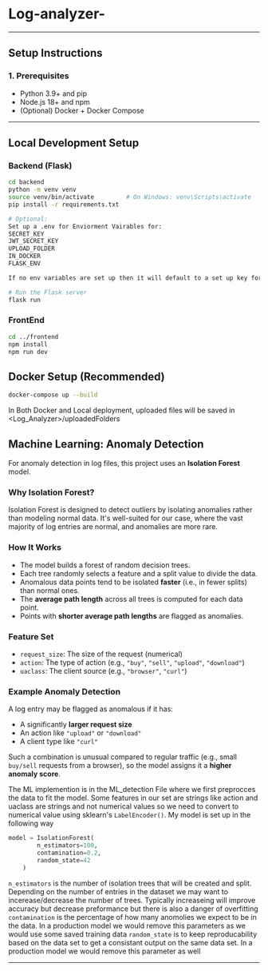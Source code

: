 # Log-analyzer-

---

## Setup Instructions

### 1. Prerequisites

- Python 3.9+ and pip
- Node.js 18+ and npm
- (Optional) Docker + Docker Compose

---

## Local Development Setup

### Backend (Flask)

```bash
cd backend
python -m venv venv
source venv/bin/activate         # On Windows: venv\Scripts\activate
pip install -r requirements.txt

# Optional:
Set up a .env for Enviorment Vairables for:
SECRET_KEY
JWT_SECRET_KEY
UPLOAD_FOLDER
IN_DOCKER
FLASK_ENV

If no env variables are set up then it will default to a set up key for needed keys

# Run the Flask server
flask run

```

### FrontEnd
```bash
cd ../frontend
npm install
npm run dev
```

## Docker Setup (Recommended)

```bash
docker-compose up --build
```

In Both Docker and Local deployment, uploaded files will be saved in <Log_Analyzer>/uploadedFolders


## Machine Learning: Anomaly Detection

For anomaly detection in log files, this project uses an **Isolation Forest** model.

### Why Isolation Forest?

Isolation Forest is designed to detect outliers by isolating anomalies rather than modeling normal data. It's well-suited for our case, where the vast majority of log entries are normal, and anomalies are more rare.

### How It Works

- The model builds a forest of random decision trees.
- Each tree randomly selects a feature and a split value to divide the data.
- Anomalous data points tend to be isolated **faster** (i.e., in fewer splits) than normal ones.
- The **average path length** across all trees is computed for each data point.
- Points with **shorter average path lengths** are flagged as anomalies.

### Feature Set

- `request_size`: The size of the request (numerical)
- `action`: The type of action (e.g., `"buy"`, `"sell"`, `"upload"`, `"download"`)
- `uaclass`: The client source (e.g., `"browser"`, `"curl"`)

### Example Anomaly Detection

A log entry may be flagged as anomalous if it has:

- A significantly **larger request size**
- An action like `"upload"` or `"download"`
- A client type like `"curl"`

Such a combination is unusual compared to regular traffic (e.g., small `buy/sell` requests from a browser), so the model assigns it a **higher anomaly score**.

The ML implemention is in the ML_detection File where we first preprocces the data to fit the model. Some features in our set are strings like action and uaclass are strings and not numerical values so we need to convert to numerical value using sklearn's `LabelEncoder()`.
My model is set up in the following way
```python 
model = IsolationForest(
        n_estimators=100,
        contamination=0.2,
        random_state=42
    )
```
`n_estimators` is the number of isolation trees that will be created and split. Depending on the number of entries in the dataset we may want to incerease/decrease the number of trees. Typically increaseing will improve accuracy but decrease preformance but there is also a danger of overfitting
`contamination` is the percentage of how many anomolies we expect to be in the data. In a production model we would remove this parameters as we would use some saved training data
`random_state` is to keep reproducability based on the data set to get a consistant output on the same data set. In a production model we would remove this parameter as well 

---

